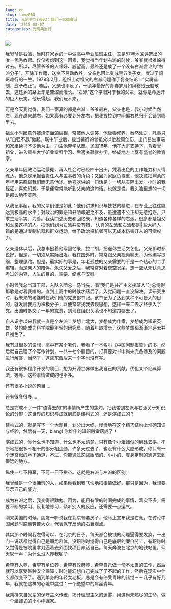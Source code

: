 ```yaml
---
lang: cn
slug: time003
title: 光阴典当行003：我们一家都右派
date:  2015-08-07
categories: 光阴典当行
---
```


![](http://oouh9u8nz.bkt.gdipper.com/time003.jpg)

我爷爷是右派，当时在家乡的一中做高中毕业班班主任，又是57年地区评选出的唯一优秀教师。仅仅考虑到这一因素，我觉得当年划右派的时候，爷爷就很难躲得过去。所以，尽管爷爷的人缘好、威望高，最终还是成了一个没有右派言论的“右派分子”，开除工作籍，送乡下劳动教养。父亲也因此变成黑五类子女，度过了崎岖难行的一生。1979年2月，组织上对祖父的右派问题作了复查结论：“实属错划，应予改正”。随后，父亲也平反了，十余年最好的青春岁月如风卷残云般散去，这还乡的路上却是苦涩而漫长。“右派”这个字眼对于我的父辈，就像是命运开的巨大玩笑，他玩得起，我们玩不来。

可是今天我觉得，我们一家真的都是右派：爷爷最右，父亲也是，我小时候当然左，现在越来越右，如果真有必要划分左右，把我拨拉到中间偏右总归不会错到哪里去。

祖父小时因意外被烧伤面颈破相，常被他人调笑，他极善修养，泰然处之，凡事只从”自强不息”做起。联中毕业后，操当铺行的曾祖父以他脸颈创伤，出门易生事端和家里读书不少他为由，力主他弃学从商。民国16年，他在大哥支持下，背着曾祖父，进入贵州大学矿业专科学习，后返乡募款办学，终成地方上享有盛誉的教育家。

父亲早年因政治运动蒙冤，再入社会时已经四十出头。凭着出色的工作能力和人情练达，他总是承担着责任人与主事者的角色；又因为家庭负累重，他决意把剩余的年华用来照顾我们而无意他途。他喜欢讲的一句话是：一切从实际出发。小时的我轻狂，喜欢幻想。于是便常常能听到父亲的这句话。也就是说，我头脑里想的一切是那么地不实际。

从我记事起，我的父辈们便是如此：他们讲求知识与技艺的精进，在专业上往往能达到极高的水平；对政治的罪恶和丑陋却避之不及，虽遭遇不公正却无意抱怨，只求生活平实、为善。我读口述历史和回忆录，知道各种各样的右派，很多都是祖父和父亲这样的人。把他们划为右派并没有错， 认真的左派和右派都是些大好人，错的是通过专制机器和群众运动，给予政治投机者可以无成本伤害好人的可憎权力。

父亲退休以后，我总串掇着他写回忆录，拉二胡，把退休生活文艺化。父亲那时都说好，但是，一切须从实际出发。我在国外时，常常跟父亲视频聊天，为他编写提纲，整理思路。但是，最实际的事是，年老孤独的父亲需要的不是一个热心的二手编辑，而是亲人的陪伴。永失父爱之后，我常常对着夜空发呆，想一些从未认真思考过的内容，人生的目的、需要、终点与安慰。

小时候我总当班干部，入队入团总一马当先，唱“我们是共产主义接班人”时总觉得那歌是对着我唱的。直到上高中的时候才落后了，入党问题一直没解决。读研究生时，我未来的老婆时任我们班的党支部书记。该书记为了达到某种不可告人的目的，就发展我成为积极分子，以便常常找我去谈思想，这样一来二去才终于入了党。出国时多交了一年的党费，到现在组织关系也不知道跑哪去了。

自从识字以来我就一直是个左派：梦想上北大，梦想成为作家，梦想成为知识英雄，梦想能成为科学院最年轻的研究员。随着年龄增长，这些梦想都渐渐地远去并且褪色了。

我有过很多的设想，高中有某个暑假，我看了一本名叫《中国问题报告》的书，然后就自己理了个写作计划，一共十七个题目的，打算要对书中尚未完备涉及的问题进行解答，当然了，这些东西后来一个字也没有写。

我还有很多程序开发的项目，想为开源世界做出我自己的贡献，优化某个经典算法，等等。这些事情做成的也不多。

还有很多小说的题目....

还有很多很多.....

总是完成不了一件“值得去的”的事情所产生的焦灼，把我带到左派与右派关于知识论的分野：这世界的知识与成就到底是建构式的，还是演成式的？

建构式的，就是写下一个大题目，划分出大纲，慢慢地在这个精巧结构上堆砌知识与经验，然后有一天，biang! 你雄伟的知识殿堂落成了！

演成式的，你什么也不知道，什么也不太清楚，只有像个小蚯蚓似的到处去拱，不断地把很多不相干的部分相连通，许多天过去了，也没有什么大厦形成，你只有一个迷宫似的地下通道，不过，你能通过这些幽暗的、小小的、度身定制的通道去到很远的地方。

纵使一年不将军，不可一日不拱卒。这就是右派与左派的区别。

我曾经是一个很慵懒的人，如果你看到我飞快地把事情做好，那只是因为，我想要显示自己的能力。

成为右派之后，我变得很勤勉。因为，能用有限的时间完成的事情，着实不多。需要不断的学习、反复地练习，倾听别人的反应，还需要一点运气。

刚来美国的时候，朋友一听说我在北京有套房子，他马上宣布我是右派，在讨论中国问题时脱离劳苦大众，代表保守反动的右翼观点。

其实那个时候我左得可以，在北京的日子，每天都会被钱的问题逼得要发疯，一出门一说话都觉得自己是弱势群体，没职称时觉得自己是底层的廉价劳工，有职称时又觉得是被院里拿刀逼着去外面找项目养活自己。每天奔波在北京的地铁站里，仰天叹一声：为什么没人养我呢？

希望有人养，希望有单位养，希望有政府养，希望自己做一份不太累的工作，然后就可以享受某种安全保障：时时能幻想自己完成了了不起的工作，然后在现实中什么都改变不了。遇到单身的年轻女老板，总是会有倍受青睐的错觉－－几乎有好几年，我就在这样的心境中度过：一个绝望中的屌丝青年。

我秉持来自父辈的保守主义传统，揭开理想主义的迷雾，用这尚未燃尽的生命，做一个蚯蚓式的小小挖掘家。


